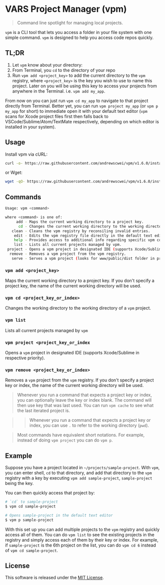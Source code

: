 # VARS Project Manager (vpm)

> Command line spotlight for managing local projects.

`vpm` is a CLI tool that lets you access a folder in your file system with one simple command. `vpm` is designed to help you access code repos quickly.

## TL;DR

1. Let `vpm` know about your directory:
  1. From Terminal, you `cd` to the directory of your repo
  2. Run `vpm add <project_key>` to add the current directory to the `vpm` registry, where `<project_key>` is the key you wish to use to name this project. Later on you will be using this key to access your projects from anywhere in the Terminal. i.e. `vpm add my_app`.

From now on you can just run `vpm cd my_app` to navigate to that project directly from Terminal. Better yet, you can run `vpm project my_app` (or `vpm p my_app` for short) to immediate open it with your default text editor (`vpm` scans for Xcode project files first then falls back to VSCode/Sublime/Atom/TextMate respectively, depending on which editor is installed in your system).

## Usage

Install vpm via cURL:

```sh
curl -o- https://raw.githubusercontent.com/andrewscwei/vpm/v1.6.0/install.sh | bash
```

or Wget:

```sh
wget -qO- https://raw.githubusercontent.com/andrewscwei/vpm/v1.6.0/install.sh | bash
```

## Commands

```sh
Usage: vpm <command>

where <command> is one of:
     add - Maps the current working directory to a project key.
      cd - Changes the current working directory to the working directory of a vpm project.
   clean - Cleans the vpm registry by reconsiling invalid entries.
    edit - Edits the vpm registry file directly in the default text editor (USE WITH CAUTION).
    help - Provides access to additional info regarding specific vpm commands.
    list - Lists all current projects managed by vpm.
 project - Opens a vpm project in designated IDE (supports Xcode/Sublime/Atom in respective priority).
  remove - Removes a vpm project from the vpm registry.
   serve - Serves a vpm project (looks for www/public/dist folder in project root in respective priority).
```

### `vpm add <project_key>`
Maps the current working directory to a project key. If you don't specify a project key, the name of the current working directory will be used.

### `vpm cd <project_key_or_index>`
Changes the working directory to the working directory of a `vpm` project.

### `vpm list`
Lists all current projects managed by `vpm`

### `vpm project <project_key_or_index`
Opens a `vpm` project in designated IDE (supports Xcode/Sublime in respective priority).

### `vpm remove <project_key_or_index>`
Removes a `vpm` project from the `vpm` registry. If you don't specify a project key or index, the name of the current working directory will be used.

> Whenever you run a command that expects a project key or index, you can optionally leave the key or index blank. The command will then use key that was last used. You can run `vpm cache` to see what the last iterated project is.

> > Whenever you run a command that expects a project key or index, you can use `.` to refer to the working directory (`pwd`).

> Most commands have equivalent short notations. For example, instead of doing `vpm project` you can do `vpm p`.

## Example

Suppose you have a project located in `~/projects/sample-project`. With `vpm`, you can enter shell, `cd` to that directory, and add that directory to the `vpm` registry with a key by executing `vpm add sample-project`, `sample-project` being the key.

You can then quickly access that project by:

```sh
# `cd` to sample-project
$ vpm cd sample-project

# Opens sample-project in the default text editor
$ vpm p sample-project
```

With this set up you can add multiple projects to the `vpm` registry and quickly access all of them. You can do `vpm list` to see the existing projects in the registry and simply access each of them by their key or index. For example, if `sample-project` is the 6th project on the list, you can do `vpm cd 6` instead of `vpm cd sample-project`.

## License

This software is released under the [MIT License](http://opensource.org/licenses/MIT).
